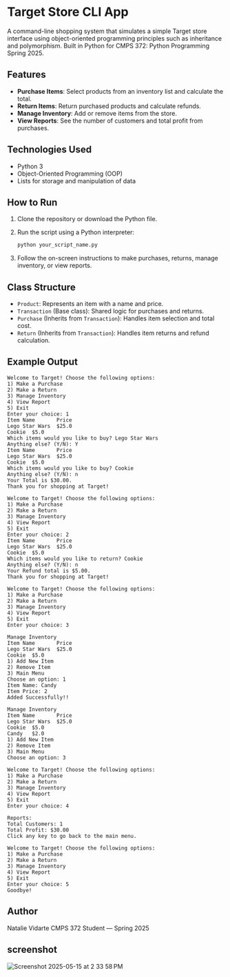 # Target Store CLI App

A command-line shopping system that simulates a simple Target store interface using object-oriented programming principles such as inheritance and polymorphism. Built in Python for CMPS 372: Python Programming Spring 2025.

## Features

* **Purchase Items**: Select products from an inventory list and calculate the total.
* **Return Items**: Return purchased products and calculate refunds.
* **Manage Inventory**: Add or remove items from the store.
* **View Reports**: See the number of customers and total profit from purchases.

## Technologies Used

* Python 3
* Object-Oriented Programming (OOP)
* Lists for storage and manipulation of data

## How to Run

1. Clone the repository or download the Python file.
2. Run the script using a Python interpreter:

   ```bash
   python your_script_name.py
   ```
3. Follow the on-screen instructions to make purchases, returns, manage inventory, or view reports.

## Class Structure

* `Product`: Represents an item with a name and price.
* `Transaction` (Base class): Shared logic for purchases and returns.
* `Purchase` (Inherits from `Transaction`): Handles item selection and total cost.
* `Return` (Inherits from `Transaction`): Handles item returns and refund calculation.

## Example Output

```
Welcome to Target! Choose the following options:
1) Make a Purchase
2) Make a Return
3) Manage Inventory
4) View Report
5) Exit
Enter your choice: 1
Item Name       Price
Lego Star Wars  $25.0
Cookie  $5.0
Which items would you like to buy? Lego Star Wars 
Anything else? (Y/N): Y
Item Name       Price
Lego Star Wars  $25.0
Cookie  $5.0
Which items would you like to buy? Cookie
Anything else? (Y/N): n
Your Total is $30.00.
Thank you for shopping at Target!

Welcome to Target! Choose the following options:
1) Make a Purchase
2) Make a Return
3) Manage Inventory
4) View Report
5) Exit
Enter your choice: 2
Item Name       Price
Lego Star Wars  $25.0
Cookie  $5.0
Which items would you like to return? Cookie
Anything else? (Y/N): n
Your Refund total is $5.00.
Thank you for shopping at Target!

Welcome to Target! Choose the following options:
1) Make a Purchase
2) Make a Return
3) Manage Inventory
4) View Report
5) Exit
Enter your choice: 3

Manage Inventory
Item Name       Price
Lego Star Wars  $25.0
Cookie  $5.0
1) Add New Item
2) Remove Item
3) Main Menu
Choose an option: 1
Item Name: Candy
Item Price: 2
Added Successfully!!

Manage Inventory
Item Name       Price
Lego Star Wars  $25.0
Cookie  $5.0
Candy   $2.0
1) Add New Item
2) Remove Item
3) Main Menu
Choose an option: 3

Welcome to Target! Choose the following options:
1) Make a Purchase
2) Make a Return
3) Manage Inventory
4) View Report
5) Exit
Enter your choice: 4

Reports:
Total Customers: 1
Total Profit: $30.00
Click any key to go back to the main menu. 

Welcome to Target! Choose the following options:
1) Make a Purchase
2) Make a Return
3) Manage Inventory
4) View Report
5) Exit
Enter your choice: 5
Goodbye!
```

## Author

Natalie Vidarte CMPS 372 Student — Spring 2025


## screenshot
![Screenshot 2025-05-15 at 2 33 58 PM](https://github.com/user-attachments/assets/9145f403-1673-486e-bfd8-642a4cc17ec1)
